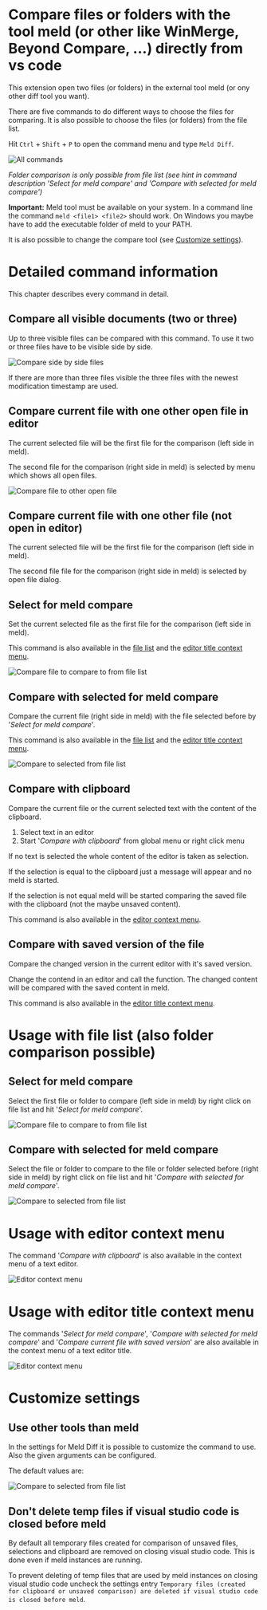 # Compare files or folders with the tool meld (or other like WinMerge, Beyond Compare, ...) directly from vs code

This extension open two files (or folders) in the external tool meld (or ony other diff tool you want).

There are five commands to do different ways to choose the files for comparing. It is also possible to choose the files (or folders) from the file list.

Hit `Ctrl` + `Shift` + `P` to open the command menu and type `Meld Diff`.

![All commands](images/all_cmds.png)

*Folder comparison is only possible from file list (see hint in command description 'Select for meld compare' and 'Compare with selected for meld compare')*

**Important:**
Meld tool must be available on your system. In a command line the command `meld <file1> <file2>` should work.
On Windows you maybe have to add the executable folder of meld to your PATH.

It is also possible to change the compare tool (see [Customize settings](#customize-settings)).

# Detailed command information
This chapter describes every command in detail.

## Compare all visible documents (two or three)
Up to three visible files can be compared with this command. To use it two or three files have to be visible side by side.

![Compare side by side files](images/files_side_by_side.png)

If there are more than three files visible the three files with the newest modification timestamp are used.

## Compare current file with one other open file in editor
The current selected file will be the first file for the comparison (left side in meld).

The second file for the comparison (right side in meld) is selected by menu which shows all open files.

![Compare file to other open file](images/compare_to_open_file.png)

## Compare current file with one other file (not open in editor)
The current selected file will be the first file for the comparison (left side in meld).

The second file file for the comparison (right side in meld) is selected by open file dialog.

## Select for meld compare
Set the current selected file as the first file for the comparison (left side in meld).

This command is also available in the [file list](#usage-with-file-list-also-folder-comparison-possible) and the [editor title context menu](#usage-with-editor-title-context-menu).

![Compare file to compare to from file list](images/select_for_compare.png)

## Compare with selected for meld compare
Compare the current file (right side in meld) with the file selected before by '*Select for meld compare*'.

This command is also available in the [file list](#usage-with-file-list-also-folder-comparison-possible) and the [editor title context menu](#usage-with-editor-title-context-menu).

![Compare to selected from file list](images/compare_to_selected.png)

## Compare with clipboard
Compare the current file or the current selected text with the content of the clipboard.

1. Select text in an editor
2. Start '*Compare with clipboard*' from global menu or right click menu

If no text is selected the whole content of the editor is taken as selection.

If the selection is equal to the clipboard just a message will appear and no meld is started.

If the selection is not equal meld will be started comparing the saved file with the clipboard (not the maybe unsaved content).

This command is also available in the [editor context menu](#usage-with-editor-context-menu).

## Compare with saved version of the file
Compare the changed version in the current editor with it's saved version.

Change the contend in an editor and call the function. The changed content will be compared with the saved content in meld.

This command is also available in the [editor title context menu](#usage-with-editor-title-context-menu).

# Usage with file list (also folder comparison possible)
## Select for meld compare
Select the first file or folder to compare (left side in meld) by right click on file list and hit '*Select for meld compare*'.

![Compare file to compare to from file list](images/select_for_compare.png)

## Compare with selected for meld compare
Select the file or folder to compare to the file or folder selected before (right side in meld) by right click on file list and hit '*Compare with selected for meld compare*'.

![Compare to selected from file list](images/compare_to_selected.png)

# Usage with editor context menu
The command '*Compare with clipboard*' is also available in the context menu of a text editor.

![Editor context menu](images/editor_context_menu.png)

# Usage with editor title context menu
The commands '*Select for meld compare*', '*Compare with selected for meld compare*' and '*Compare current file with saved version*' are also available in the context menu of a text editor title.

![Editor context menu](images/editor_title_context_menu.png)

# Customize settings
## Use other tools than meld
In the settings for Meld Diff it is possible to customize the command to use. Also the given arguments can be configured.

The default values are:

![Compare to selected from file list](images/settings.png)

## Don't delete temp files if visual studio code is closed before meld
By default all temporary files created for comparison of unsaved files, selections and clipboard are removed on closing visual studio code. This is done even if meld instances are running.

To prevent deleting of temp files that are used by meld instances on closing visual studio code uncheck the settings entry `Temporary files (created for clipboard or unsaved comparison) are deleted if visual studio code is closed before meld`.